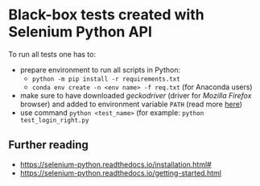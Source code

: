 # Black-box tests created with Selenium Python API

To run all tests one has to:
- prepare environment to run all scripts in Python:
  - `python -m pip install -r requirements.txt`
  - `conda env create -n <env name> -f req.txt` (for Anaconda users)
- make sure to have downloaded *geckodriver* (driver for *Mozilla Firefox* browser) and added to environment variable `PATH` 
(read more [here](https://www.selenium.dev/documentation/en/webdriver/driver_requirements/))
- use command `python <test_name>` (for example: `python test_login_right.py`

## Further reading
- https://selenium-python.readthedocs.io/installation.html#
- https://selenium-python.readthedocs.io/getting-started.html
